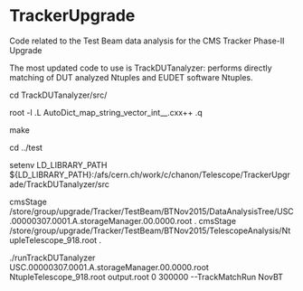 TrackerUpgrade
==============

Code related to the Test Beam data analysis for the CMS Tracker Phase-II Upgrade

The most updated code to use is TrackDUTanalyzer: performs directly matching of DUT analyzed Ntuples and EUDET software Ntuples.

cd TrackDUTanalyzer/src/

root -l
.L AutoDict_map_string_vector_int__.cxx++
.q

make

cd ../test

setenv LD_LIBRARY_PATH ${LD_LIBRARY_PATH}:/afs/cern.ch/work/c/chanon/Telescope/TrackerUpgrade/TrackDUTanalyzer/src

cmsStage /store/group/upgrade/Tracker/TestBeam/BTNov2015/DataAnalysisTree/USC.00000307.0001.A.storageManager.00.0000.root .
cmsStage /store/group/upgrade/Tracker/TestBeam/BTNov2015/TelescopeAnalysis/NtupleTelescope_918.root .

./runTrackDUTanalyzer USC.00000307.0001.A.storageManager.00.0000.root NtupleTelescope_918.root output.root 0 300000 --TrackMatchRun NovBT
